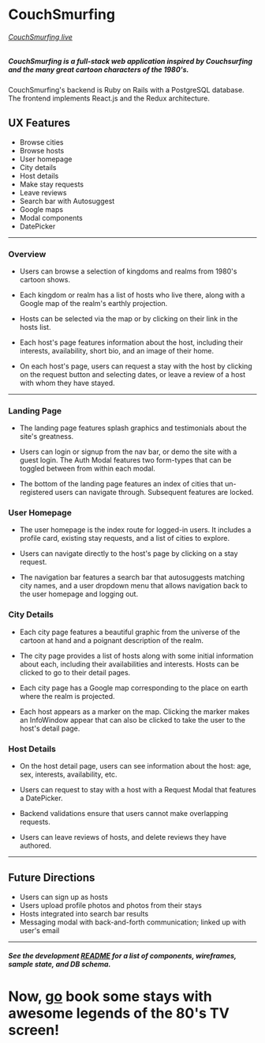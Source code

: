 # CouchSmurfing

###### [CouchSmurfing live][couchsmurfing]

[couchsmurfing]: htp:www.couchsmurfing.herokuapp.com

##### CouchSmurfing is a full-stack web application inspired by Couchsurfing and the many great cartoon characters of the 1980's.


CouchSmurfing's backend is Ruby on Rails with a PostgreSQL database. The frontend implements React.js and the Redux architecture.

## UX Features

  * Browse cities
  * Browse hosts
  * User homepage
  * City details
  * Host details
  * Make stay requests
  * Leave reviews
  * Search bar with Autosuggest
  * Google maps
  * Modal components
  * DatePicker

----
### Overview

  * Users can browse a selection of kingdoms and realms from 1980's cartoon shows.

  * Each kingdom or realm has a list of hosts who live there, along with a Google map of the realm's earthly projection.

  * Hosts can be selected via the map or by clicking on their link in the hosts list.

  * Each host's page features information about the host, including their interests, availability, short bio, and an image of their home.

  * On each host's page, users can request a stay with the host by clicking on the request button and selecting dates, or leave a review of a host with whom they have stayed.
----
### Landing Page

  * The landing page features splash graphics and testimonials about the site's greatness.

  * Users can login or signup from the nav bar, or demo the site with a guest login. The Auth Modal features two form-types that can be toggled between from within each modal.

  * The bottom of the landing page features an index of cities that un-registered users can navigate through. Subsequent features are locked.

### User Homepage

  * The user homepage is the index route for logged-in users. It includes a profile card, existing stay requests, and a list of cities to explore.

  * Users can navigate directly to the host's page by clicking on a stay request.

  * The navigation bar features a search bar that autosuggests matching city names, and a user dropdown menu that allows navigation back to the user homepage and logging out.

### City Details

  * Each city page features a beautiful graphic from the universe of the cartoon at hand and a poignant description of the realm.

  * The city page provides a list of hosts along with some initial information about each, including their availabilities and interests. Hosts can be clicked to go to their detail pages.

  * Each city page has a Google map corresponding to the place on earth where the realm is projected.

  * Each host appears as a marker on the map. Clicking the marker makes an InfoWindow appear that can also be clicked to take the user to the host's detail page.

### Host Details

  * On the host detail page, users can see information about the host: age, sex, interests, availability, etc.

  * Users can request to stay with a host with a Request Modal that features a DatePicker.

  * Backend validations ensure that users cannot make overlapping requests.

  * Users can leave reviews of hosts, and delete reviews they have authored.
______
## Future Directions
  * Users can sign up as hosts
  * Users upload profile photos and photos from their stays
  * Hosts integrated into search bar results
  * Messaging modal with back-and-forth communication; linked up with user's email


___
##### See the development [README][readme] for a list of components, wireframes, sample state, and DB schema.

[readme]: docs/readme.md

# Now, [go][couchsmurfing] book some stays with awesome legends of the 80's TV screen!
